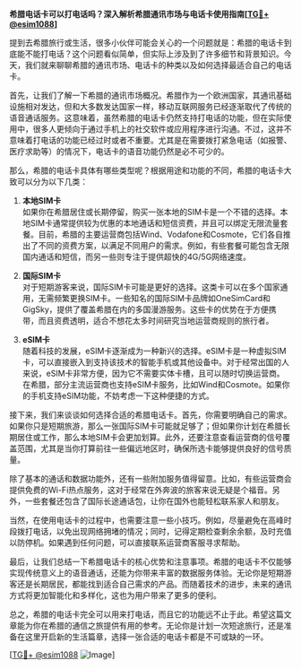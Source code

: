 **希腊电话卡可以打电话吗？深入解析希腊通讯市场与电话卡使用指南[[TG💪+ @esim1088](https://t.me/s/esim1088)]**

提到去希腊旅行或生活，很多小伙伴可能会关心的一个问题就是：希腊的电话卡到底能不能打电话？这个问题看似简单，但实际上涉及到了许多细节和背景知识。今天，我们就来聊聊希腊的通讯市场、电话卡的种类以及如何选择最适合自己的电话卡。

首先，让我们了解一下希腊的通讯市场概况。希腊作为一个欧洲国家，其通讯基础设施相对发达，但和大多数发达国家一样，移动互联网服务已经逐渐取代了传统的语音通话服务。这意味着，虽然希腊的电话卡仍然支持打电话的功能，但在实际使用中，很多人更倾向于通过手机上的社交软件或应用程序进行沟通。不过，这并不意味着打电话的功能已经过时或者不重要。尤其是在需要拨打紧急电话（如报警、医疗求助等）的情况下，电话卡的语音功能仍然是必不可少的。

那么，希腊的电话卡具体有哪些类型呢？根据用途和功能的不同，希腊的电话卡大致可以分为以下几类：

1. **本地SIM卡**  
   如果你在希腊居住或长期停留，购买一张本地的SIM卡是一个不错的选择。本地SIM卡通常提供较为优惠的本地通话和短信资费，并且可以绑定无限流量套餐。目前，希腊的主要运营商包括Wind、Vodafone和Cosmote，它们各自推出了不同的资费方案，以满足不同用户的需求。例如，有些套餐可能包含无限国内通话和短信，而另一些则专注于提供超快的4G/5G网络速度。

2. **国际SIM卡**  
   对于短期游客来说，国际SIM卡可能是更好的选择。这类卡可以在多个国家通用，无需频繁更换SIM卡。一些知名的国际SIM卡品牌如OneSimCard和GigSky，提供了覆盖希腊在内的多国漫游服务。这些卡的优势在于方便携带，而且资费透明，适合不想花太多时间研究当地运营商规则的旅行者。

3. **eSIM卡**  
   随着科技的发展，eSIM卡逐渐成为一种新兴的选择。eSIM卡是一种虚拟SIM卡，可以直接嵌入到支持该技术的智能手机或其他设备中。对于经常出国的人来说，eSIM卡非常方便，因为它不需要实体卡槽，且可以随时切换运营商。在希腊，部分主流运营商也支持eSIM卡服务，比如Wind和Cosmote。如果你的手机支持eSIM功能，不妨考虑一下这种便捷的方式。

接下来，我们来谈谈如何选择合适的希腊电话卡。首先，你需要明确自己的需求。如果你只是短期旅游，那么一张国际SIM卡可能就足够了；但如果你计划在希腊长期居住或工作，那么本地SIM卡会更加划算。此外，还要注意查看运营商的信号覆盖范围，尤其是当你打算前往一些偏远地区时，确保所选卡能够提供良好的信号质量。

除了基本的通话和数据功能外，还有一些附加服务值得留意。比如，有些运营商会提供免费的Wi-Fi热点服务，这对于经常在外奔波的旅客来说无疑是个福音。另外，一些套餐还包含了国际长途通话包，让你在国外也能轻松联系家人和朋友。

当然，在使用电话卡的过程中，也需要注意一些小技巧。例如，尽量避免在高峰时段拨打电话，以免出现网络拥堵的情况；同时，记得定期检查剩余余额，及时充值以防停机。如果遇到任何问题，可以直接联系运营商客服寻求帮助。

最后，让我们总结一下希腊电话卡的核心优势和注意事项。希腊的电话卡不仅能够实现传统意义上的语音通话，还能为你带来丰富的数据服务体验。无论你是短期游客还是长期居民，都能找到适合自己需求的产品。而随着技术的进步，未来的通讯方式将更加智能化和多样化，这也为用户带来了更多的便利。

总之，希腊的电话卡完全可以用来打电话，而且它的功能远不止于此。希望这篇文章能为你在希腊的通信之旅提供有用的参考。无论你是计划一次短途旅行，还是准备在这里开启新的生活篇章，选择一张合适的电话卡都是不可或缺的一环。

[[TG💪+ @esim1088](https://t.me/s/esim1088) ![Image](https://i.postimg.cc/4NQfJmqS/Snipaste-2025-05-13-00-14-12.png)]